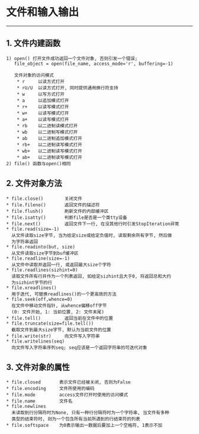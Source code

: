 # **文件和输入输出**
***




## **1. 文件内建函数**
    1) open() 打开文件成功返回一个文件对象, 否则引发一个错误;
       file_object = open(file_name, access_mode='r', buffering=-1)

       文件对象的访问模式
        * r     以读方式打开
        * rU/U  以读方式打开, 同时提供通用换行符支持
        * w     以写方式打开
        * a     以追加模式打开
        * r+    以读写模式打开
        * w+    以读写模式打开
        * a+    以读写模式打开
        * rb    以二进制读模式打开
        * wb    以二进制写模式打开
        * ab    以二进制追加模式打开
        * rb+   以二进制读写模式打开
        * wb+   以二进制读写模式打开
        * ab+   以二进制读写模式打开
    2) file() 函数与open()相同



## **2. 文件对象方法**
    * file.close()        关闭文件
    * file.fileno()       返回文件的描述符
    * file.flush()        刷新文件的内部缓冲区
    * file.isatty()       判断file是否是一个类tty设备
    * file.next()         返回文件下一行, 在没其他行时引发StopIteration异常
    * file.read(size=-1)
      从文件读取size字节, 当为给定size或给定负值时, 读取剩余所有字节, 然后做
      为字符串返回
    * file.readinto(but, size)
      从文件读取size字节到buf缓冲区
    * file.readline(size=-1)
      从文件中读取并返回一行, 或返回最大size个字符
    * file.readlines(sizhint=0)
      读取文件所有行并作为一个列表返回, 如给定sizhint且大于0, 将返回总和大约
      为sizhint字节的行
    * file.xreadlines()
      用于迭代, 可替换readlines()的一个更高效的方法
    * file.seek(off,whence=0)
      在文件中移动文件指针, 从whence偏移off字节
      (0: 文件开始, 1: 当前位置, 2: 文件末尾)
    * file.tell()         返回当前在文件中的位置
    * file.truncate(size=file.tell())
      截取文件到最大size字节, 默认为当前文件的位置
    * file.write(str)     向文件写入字符串
    * file.writelines(seq)
      向文件写入字符串序列seq; seq应该是一个返回字符串的可迭代对象



## **3. 文件对象的属性**
    * file.closed       表示文件已经被关闭, 否则为False
    * file.encoding     文件所使用的编码
    * file.mode         access文件打开时使用的访问模式
    * file.name         文件名
    * file.newlines
      未读取到行分隔符时为None, 只有一种行分隔符时为一个字符串, 当文件有多种
      类型的结束符时, 则为一个包含所有当前所遇到的行结束符的列表
    * file.softspace    为0表示输出一数据后要加上一个空格符, 1表示不加
